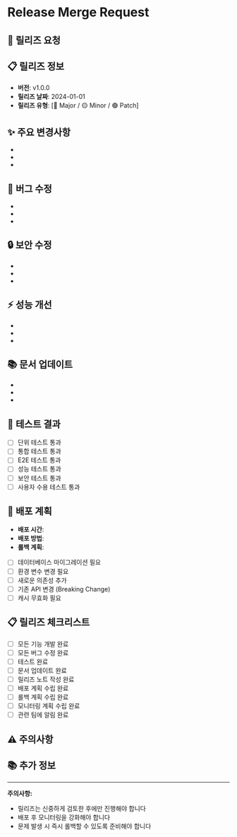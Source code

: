 # Release Merge Request

## 🚀 릴리즈 요청
<!-- 릴리즈할 버전과 주요 변경사항을 설명해주세요 -->

## 📋 릴리즈 정보
- **버전**: v1.0.0
- **릴리즈 날짜**: 2024-01-01
- **릴리즈 유형**: [🔴 Major / 🟡 Minor / 🟢 Patch]

## ✨ 주요 변경사항
<!-- 이번 릴리즈의 주요 변경사항을 나열해주세요 -->
- 
- 
- 

## 🐛 버그 수정
<!-- 수정된 버그들을 나열해주세요 -->
- 
- 
- 

## 🔒 보안 수정
<!-- 보안 관련 수정사항을 나열해주세요 -->
- 
- 
- 

## ⚡ 성능 개선
<!-- 성능 개선 사항을 나열해주세요 -->
- 
- 
- 

## 📚 문서 업데이트
<!-- 문서 업데이트 사항을 나열해주세요 -->
- 
- 
- 

## 🧪 테스트 결과
<!-- 릴리즈 전 테스트 결과를 작성해주세요 -->
- [ ] 단위 테스트 통과
- [ ] 통합 테스트 통과
- [ ] E2E 테스트 통과
- [ ] 성능 테스트 통과
- [ ] 보안 테스트 통과
- [ ] 사용자 수용 테스트 통과

## 🚀 배포 계획
<!-- 릴리즈 배포 계획을 작성해주세요 -->
- **배포 시간**: 
- **배포 방법**: 
- **롤백 계획**: 
- [ ] 데이터베이스 마이그레이션 필요
- [ ] 환경 변수 변경 필요
- [ ] 새로운 의존성 추가
- [ ] 기존 API 변경 (Breaking Change)
- [ ] 캐시 무효화 필요

## 📋 릴리즈 체크리스트
- [ ] 모든 기능 개발 완료
- [ ] 모든 버그 수정 완료
- [ ] 테스트 완료
- [ ] 문서 업데이트 완료
- [ ] 릴리즈 노트 작성 완료
- [ ] 배포 계획 수립 완료
- [ ] 롤백 계획 수립 완료
- [ ] 모니터링 계획 수립 완료
- [ ] 관련 팀에 알림 완료

## ⚠️ 주의사항
<!-- 릴리즈 시 주의해야 할 사항을 작성해주세요 -->

## 📚 추가 정보
<!-- 릴리즈와 관련된 추가 정보가 있다면 작성해주세요 -->

---

**주의사항:**
- 릴리즈는 신중하게 검토한 후에만 진행해야 합니다
- 배포 후 모니터링을 강화해야 합니다
- 문제 발생 시 즉시 롤백할 수 있도록 준비해야 합니다

